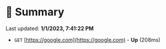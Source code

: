 # 📖 Summary
Last updated: **1/1/2023, 7:41:22 PM**

- `GET` [https://google.com](https://google.com) - **Up** (208ms)
